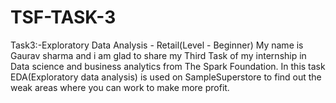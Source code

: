 # TSF-TASK-3
Task3:-Exploratory Data Analysis - Retail(Level - Beginner)
My name is Gaurav sharma and i am glad to share my Third Task of my internship in Data science and business analytics from The Spark Foundation. 
In this task EDA(Exploratory data analysis) is used on  SampleSuperstore to find out the weak areas where you can work to make more profit.
